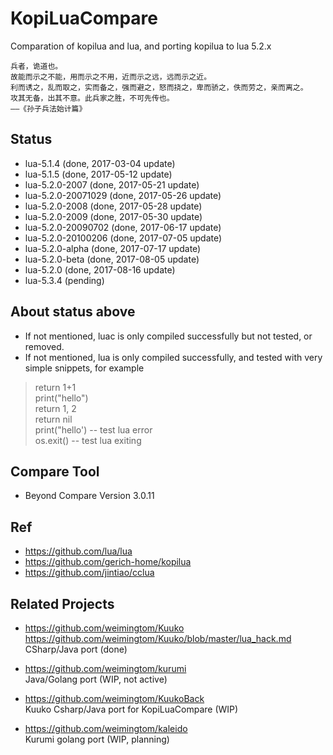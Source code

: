 ﻿# KopiLuaCompare
Comparation of kopilua and lua, and porting kopilua to lua 5.2.x  

	兵者，诡道也。  
	故能而示之不能，用而示之不用，近而示之远，远而示之近。  
	利而诱之，乱而取之，实而备之，强而避之，怒而挠之，卑而骄之，佚而劳之，亲而离之。  
	攻其无备，出其不意。此兵家之胜，不可先传也。  
	——《孙子兵法始计篇》  

## Status    
* lua-5.1.4 (done, 2017-03-04 update)  
* lua-5.1.5 (done, 2017-05-12 update)  
* lua-5.2.0-2007 (done, 2017-05-21 update)  
* lua-5.2.0-20071029 (done, 2017-05-26 update)  
* lua-5.2.0-2008 (done, 2017-05-28 update)  
* lua-5.2.0-2009 (done, 2017-05-30 update)  
* lua-5.2.0-20090702 (done, 2017-06-17 update)  
* lua-5.2.0-20100206 (done, 2017-07-05 update)  
* lua-5.2.0-alpha (done, 2017-07-17 update)  
* lua-5.2.0-beta (done, 2017-08-05 update)  
* lua-5.2.0 (done, 2017-08-16 update)  
* lua-5.3.4 (pending)  

## About status above    
* If not mentioned, luac is only compiled successfully but not tested, or removed.  
* If not mentioned, lua is only compiled successfully, and tested with very simple snippets, for example  
> return 1+1  
> print("hello")    
> return 1, 2  
> return nil  
> print("hello') -- test lua error  
> os.exit() -- test lua exiting  

## Compare Tool  
* Beyond Compare Version 3.0.11  

## Ref  
* https://github.com/lua/lua  
* https://github.com/gerich-home/kopilua  
* https://github.com/jintiao/cclua  

## Related Projects  
* https://github.com/weimingtom/Kuuko  
https://github.com/weimingtom/Kuuko/blob/master/lua_hack.md  
CSharp/Java port (done)    

* https://github.com/weimingtom/kurumi    
Java/Golang port (WIP, not active)    

* https://github.com/weimingtom/KuukoBack      
Kuuko Csharp/Java port for KopiLuaCompare (WIP)    

* https://github.com/weimingtom/kaleido  
Kurumi golang port (WIP, planning)  

